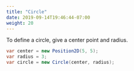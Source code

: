 ```yaml
---
title: "Circle"
date: 2019-09-14T19:46:44-07:00
weight: 20
---
```


To define a circle, give a center point and radius.

```cs
var center = new Position2D(5, 5);
var radius = 3;
var circle = new Circle(center, radius);
```